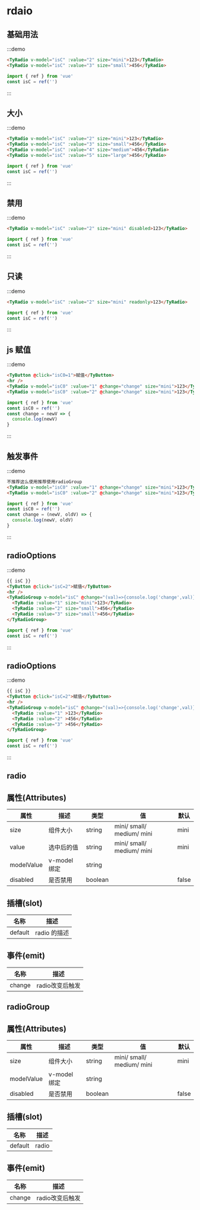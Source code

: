 # rdaio

## 基础用法

:::demo

```html
<TyRadio v-model="isC" :value="2" size="mini">123</TyRadio>
<TyRadio v-model="isC" :value="3" size="small">456</TyRadio>
```

```js
import { ref } from 'vue'
const isC = ref('')
```

:::

## 大小

:::demo

```html
<TyRadio v-model="isC" :value="2" size="mini">123</TyRadio>
<TyRadio v-model="isC" :value="3" size="small">456</TyRadio>
<TyRadio v-model="isC" :value="4" size="medium">456</TyRadio>
<TyRadio v-model="isC" :value="5" size="large">456</TyRadio>
```

```js
import { ref } from 'vue'
const isC = ref('')
```

:::

## 禁用

:::demo

```html
<TyRadio v-model="isC" :value="2" size="mini" disabled>123</TyRadio>
```

```js
import { ref } from 'vue'
const isC = ref('')
```

:::

## 只读

:::demo

```html
<TyRadio v-model="isC" :value="2" size="mini" readonly>123</TyRadio>
```

```js
import { ref } from 'vue'
const isC = ref('')
```

:::

## js 赋值

:::demo

```html
<TyButton @click="isC0=1">赋值</TyButton>
<hr />
<TyRadio v-model="isC0" :value="1" @change="change" size="mini">123</TyRadio>
<TyRadio v-model="isC0" :value="2" @change="change" size="mini">123</TyRadio>
```

```js
import { ref } from 'vue'
const isC0 = ref('')
const change = newV => {
  console.log(newV)
}
```

:::

## 触发事件

:::demo

```html
不推荐这么使用推荐使用radioGroup
<TyRadio v-model="isC0" :value="1" @change="change" size="mini">123</TyRadio>
<TyRadio v-model="isC0" :value="2" @change="change" size="mini">123</TyRadio>
```

```js
import { ref } from 'vue'
const isC0 = ref('')
const change = (newV, oldV) => {
  console.log(newV, oldV)
}
```

:::

## radioOptions

:::demo

```html
{{ isC }}
<TyButton @click="isC=2">赋值</TyButton>
<hr />
<TyRadioGroup v-model="isC" @change="(val)=>{console.log('change',val)}">
  <TyRadio :value="1" size="mini">123</TyRadio>
  <TyRadio :value="2" size="small">456</TyRadio>
  <TyRadio :value="3" size="small">456</TyRadio>
</TyRadioGroup>
```

```js
import { ref } from 'vue'
const isC = ref('')
```
:::


## radioOptions

:::demo

```html
{{ isC }}
<TyButton @click="isC=2">赋值</TyButton>
<hr />
<TyRadioGroup v-model="isC" @change="(val)=>{console.log('change',val)}" size="medium" disabled>
  <TyRadio :value="1" >123</TyRadio>
  <TyRadio :value="2" >456</TyRadio>
  <TyRadio :value="3" >456</TyRadio>
</TyRadioGroup>
```

```js
import { ref } from 'vue'
const isC = ref('')
```
:::

<script setup>
import {ref} from 'vue'
const isC =ref('')
const isC0 = ref('')
const change=(newV)=>{
  console.log(newV)
}

</script>

## radio

## 属性(Attributes)

<div class="listTb">

| 属性       | 描述         | 类型    | 值                        | 默认  |
| ---------- | ------------ | ------- | ------------------------- | ----- |
| size       | 组件大小     | string  | mini/ small/ medium/ mini | mini  |
| value      | 选中后的值   | string  | mini/ small/ medium/ mini | mini  |
| modelValue | v-model 绑定 | string  |                           |       |
| disabled   | 是否禁用     | boolean |                           | false |

</div>

## 插槽(slot)

<div class="listTb">

| 名称    | 描述         |
| ------- | ------------ |
| default | radio 的描述 |

</div>

## 事件(emit)

<div class="listTb">

| 名称    | 描述         |
| ------- | ------------ |
| change | radio改变后触发 |

</div>

## radioGroup

## 属性(Attributes)

<div class="listTb">

| 属性       | 描述         | 类型    | 值                        | 默认  |
| ---------- | ------------ | ------- | ------------------------- | ----- |
| size       | 组件大小     | string  | mini/ small/ medium/ mini | mini  |
| modelValue | v-model 绑定 | string  |                           |       |
| disabled   | 是否禁用     | boolean |                           | false |

</div>

## 插槽(slot)

<div class="listTb">

| 名称    | 描述         |
| ------- | ------------ |
| default | radio  |

</div>

## 事件(emit)

<div class="listTb">

| 名称    | 描述         |
| ------- | ------------ |
| change | radio改变后触发 |

</div>

